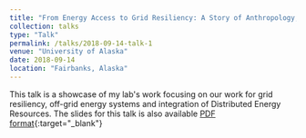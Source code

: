 ```yaml
---
title: "From Energy Access to Grid Resiliency: A Story of Anthropology, Engineering, and Business"
collection: talks
type: "Talk"
permalink: /talks/2018-09-14-talk-1
venue: "University of Alaska"
date: 2018-09-14
location: "Fairbanks, Alaska"
---
```


This talk is a showcase of my lab's work focusing on our work for grid resiliency, off-grid energy systems and integration of Distributed Energy Resources. The slides for this talk is also available [PDF format](https://sssaha.github.io/files/UniversityofAlaska.pdf){:target="_blank"}
